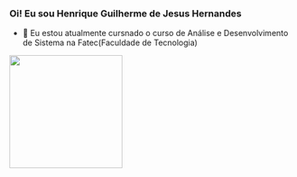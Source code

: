 ### Oi! Eu sou Henrique Guilherme de Jesus Hernandes

- 🌱 Eu estou atualmente cursnado o curso de Análise e Desenvolvimento de Sistema na Fatec(Faculdade de Tecnologia)
<a href="https://github.com/HenriqueDeJesus/github-readme-stats">
  <img height=200 align="center" src="https://github-readme-stats.vercel.app/api?username=HenriqueDeJesus&show_icons=true&theme=shadow_red" />
</a>
<!--<a href="https://github.com/HenriqueDeJesus/convoychat">
  <img height=200 align="center" src="https://github-readme-stats.vercel.app/api/top-langs?username=HenriqueDeJesus&layout=compact&theme=shadow_red&langs_count=8&card_width=320" />
</a>--><!--Voce tem que subir algum arquivo para mostrar as linguagens utilizada por você-->
<!--
**HenriqueDeJesus/HenriqueDeJesus** is a ✨ _special_ ✨ repository because its `README.md` (this file) appears on your GitHub profile.

Here are some ideas to get you started:

- 🔭 I’m currently working on ...
- 🌱 I’m currently learning ...
- 👯 I’m looking to collaborate on ...
- 🤔 I’m looking for help with ...
- 💬 Ask me about ...
- 📫 How to reach me: ...
- 😄 Pronouns: ...
- ⚡ Fun fact: ...
-->

